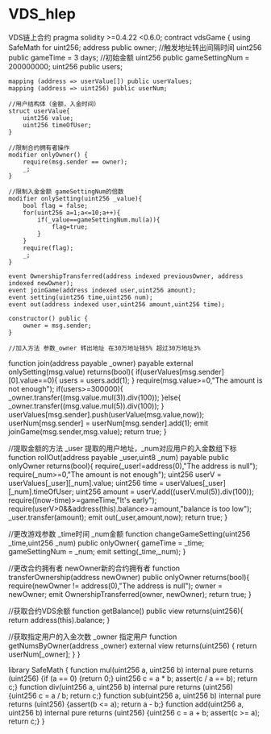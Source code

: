 # VDS_hlep
VDS链上合约
pragma solidity >=0.4.22 <0.6.0;
contract vdsGame {
    using SafeMath for uint256;
    address public owner;
	//触发地址转出间隔时间
    uint256 public gameTime = 3 days;
	//初始金额
    uint256 public gameSettingNum = 200000000;
	uint256 public users;

	mapping (address => userValue[]) public userValues;
	mapping (address => uint256) public userNum;
	
	//用户结构体（金额，入金时间）
	struct userValue{
	    uint256 value;
	    uint256 timeOfUser;
	}
	
	//限制合约拥有者操作
	modifier onlyOwner() {
        require(msg.sender == owner);
        _;
    }
    
	//限制入金金额 gameSettingNum的倍数
    modifier onlySetting(uint256 _value){
        bool flag = false;
        for(uint256 a=1;a<=10;a++){
            if(_value==gameSettingNum.mul(a)){
                flag=true;
            }
        }
        require(flag);
        _;
    }

    event OwnershipTransferred(address indexed previousOwner, address indexed newOwner);
    event joinGame(address indexed user,uint256 amount);
    event setting(uint256 time,uint256 num);
    event out(address indexed user,uint256 amount,uint256 time);
		
    constructor() public {
        owner = msg.sender;
    }
	
	//加入方法 参数_owner 转出地址 在30万地址钱5% 超过30万地址3% 
  function join(address payable _owner) payable external onlySetting(msg.value) returns(bool){
		if(userValues[msg.sender][0].value==0){
			users = users.add(1);
		}
      require(msg.value>=0,"The amount is not enough");
	  if(users>=300000){
		_owner.transfer((msg.value.mul(3)).div(100));
	  }else{
		_owner.transfer((msg.value.mul(5)).div(100));
	  }
      userValues[msg.sender].push(userValue(msg.value,now));
      userNum[msg.sender] = userNum[msg.sender].add(1);
      emit joinGame(msg.sender,msg.value);
      return true;
  }
  
  //提取金额的方法 _user 提取的用户地址，_num对应用户的入金数组下标
  function rollOut(address payable _user,uint8 _num) payable public onlyOwner returns(bool){
      require(_user!=address(0),"The address is null");
      require(_num>=0,"The amount is not enough");
      uint256 userV = userValues[_user][_num].value;
      uint256 time = userValues[_user][_num].timeOfUser;
      uint256 amount = userV.add((userV.mul(5)).div(100));
      require((now-time)>=gameTime,"It's early");
      require(userV>0&&address(this).balance>=amount,"balance is too low");
      _user.transfer(amount);
      emit out(_user,amount,now);
      return true;
  }
  
  //更改游戏参数 _time时间 _num金额
  function changeGameSetting(uint256 _time,uint256 _num) public onlyOwner{
      gameTime = _time;
      gameSettingNum = _num;
      emit setting(_time,_num);
  }
  
  
  //更改合约拥有者 newOwner新的合约拥有者
  function transferOwnership(address newOwner) public onlyOwner returns(bool){
    require(newOwner != address(0),"The address is null");
    owner = newOwner;
    emit OwnershipTransferred(owner, newOwner);
    return true;
  }
  
  //获取合约VDS余额
  function getBalance() public view returns(uint256){
      return address(this).balance;
  }
  
  //获取指定用户的入金次数 _owner 指定用户
  function getNumsByOwner(address _owner) external view returns(uint256) {
        return userNum[_owner];
  }
}
    
library SafeMath {
    function mul(uint256 a, uint256 b) internal pure returns (uint256) {if (a == 0) {return 0;} uint256 c = a * b; assert(c / a == b); return c;}
    function div(uint256 a, uint256 b) internal pure returns (uint256) {uint256 c = a / b; return c;}
    function sub(uint256 a, uint256 b) internal pure returns (uint256) {assert(b <= a); return a - b;}
    function add(uint256 a, uint256 b) internal pure returns (uint256) {uint256 c = a + b; assert(c >= a); return c;}
}
